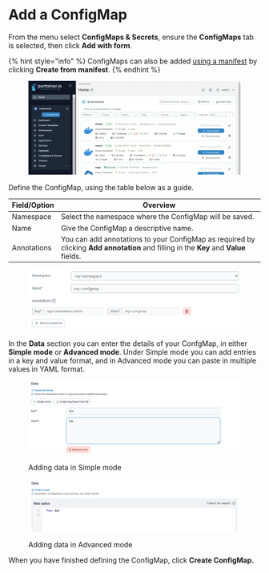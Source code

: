 # Add a ConfigMap

From the menu select **ConfigMaps & Secrets**, ensure the **ConfigMaps** tab is selected, then click **Add with form**.&#x20;

{% hint style="info" %}
ConfigMaps can also be added [using a manifest](../applications/manifest.md) by clicking **Create from manifest**.
{% endhint %}

<figure><img src="../../../.gitbook/assets/2.19-kubernetes-configurations-configmaps-add.gif" alt=""><figcaption></figcaption></figure>

Define the ConfigMap, using the table below as a guide.

| Field/Option | Overview                                                                                                                               |
| ------------ | -------------------------------------------------------------------------------------------------------------------------------------- |
| Namespace    | Select the namespace where the ConfigMap will be saved.                                                                                |
| Name         | Give the ConfigMap a descriptive name.                                                                                                 |
| Annotations  | You can add annotations to your ConfigMap as required by clicking **Add annotation** and filling in the **Key** and **Value** fields.  |

<figure><img src="../../../.gitbook/assets/2.19-kubernetes-configurations-configmaps-add.png" alt=""><figcaption></figcaption></figure>

In the **Data** section you can enter the details of your ConfgMap, in either **Simple mode** or **Advanced mode**. Under Simple mode you can add entries in a key and value format, and in Advanced mode you can paste in multiple values in YAML format.

<figure><img src="../../../.gitbook/assets/2.15-kubernetes_configmap_add_form_config_data.png" alt=""><figcaption><p>Adding data in Simple mode</p></figcaption></figure>

<figure><img src="../../../.gitbook/assets/2.15-kubernetes_configmap_add_from_config_data_simple.png" alt=""><figcaption><p>Adding data in Advanced mode</p></figcaption></figure>

When you have finished defining the ConfigMap, click **Create ConfigMap.**
